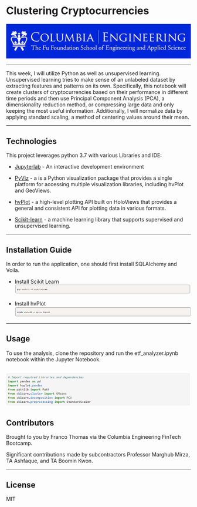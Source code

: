 # Clustering Cryptocurrencies


![Columbia Engineering.](Images/Columbia.jpeg)

___
This week, I will utilize Python as well as unsupervised learning. Unsupervised learning tries to make sense of an unlabeled dataset by extracting features and patterns on its own. Specifically, this notebook will create clusters of cryptocurrencies based on their performance in different time periods and then use Principal Component Analysis (PCA), a dimensionality reduction method, or compressing large data and only keeping the most useful information. Additionally, I will normalize data by applying standard scaling, a method of centering values around their mean.

---

## Technologies

This project leverages python 3.7 with various Libraries and IDE:

* [Jupyterlab](http://justinbois.github.io/bootcamp/2020_fsri/lessons/l01_welcome.html#Jupyter) - An interactive development environment

* [PyViz](https://pyviz.org/overviews/index.html) - a is a Python visualization package that provides a single platform for accessing multiple visualization libraries, including hvPlot and GeoViews.

* [hvPlot](https://hvplot.holoviz.org/user_guide/Plotting.html) -  a high-level plotting API built on HoloViews that provides a general and consistent API for plotting data in various formats.

* [Scikit-learn](https://scikit-learn.org/stable/getting_started.html) - a machine learning library that supports supervised and unsupervised learning.

---

## Installation Guide

In order to run the application, one should first install SQLAlchemy and Voila.

* Install Scikit Learn
![Install Scikit Learn](Images/Installing%20Scikit%20Learn.PNG)

* Install hvPlot
![Install hvPlot](Images/Installing%20hvPlot.PNG)

---

## Usage
To use the analysis, clone the repository and run the etf_analyzer.ipynb notebook within the Jupyter Notebook.

![Import and Run.](Images/Run.PNG)
---

## Contributors

Brought to you by Franco Thomas via the Columbia Engineering FinTech Bootcamp.

Significant contributions made by subcontractors Professor Marghub Mirza, TA Ashfaque, and TA Boomin Kwon.

---

## License

MIT